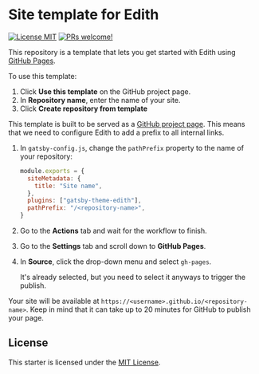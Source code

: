 # Site template for Edith

[![License MIT](https://img.shields.io/badge/license-MIT-blue.svg?style=flat)](LICENSE)
[![PRs welcome!](https://img.shields.io/badge/PRs-welcome-brightgreen.svg)](#contribute)

This repository is a template that lets you get started with Edith using [GitHub Pages](https://pages.github.com/).

To use this template:

1. Click **Use this template** on the GitHub project page.
1. In **Repository name**, enter the name of your site.
1. Click **Create repository from template**

This template is built to be served as a [GitHub project page](https://help.github.com/en/github/working-with-github-pages/about-github-pages#types-of-github-pages-sites). This means that we need to configure Edith to add a prefix to all internal links.

1. In `gatsby-config.js`, change the `pathPrefix` property to the name of your repository:

   ```js
   module.exports = {
     siteMetadata: {
       title: "Site name",
     },
     plugins: ["gatsby-theme-edith"],
     pathPrefix: "/<repository-name>",
   }
   ```

1. Go to the **Actions** tab and wait for the workflow to finish.

1. Go to the **Settings** tab and scroll down to **GitHub Pages**.
1. In **Source**, click the drop-down menu and select `gh-pages`.

   It's already selected, but you need to select it anyways to trigger the publish.

Your site will be available at `https://<username>.github.io/<repository-name>`. Keep in mind that it can take up to 20 minutes for GitHub to publish your page.

## License

This starter is licensed under the [MIT License](LICENSE).
